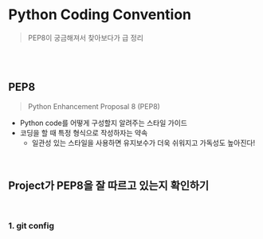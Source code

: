 # Python Coding Convention

> PEP8이 궁금해져서 찾아보다가 급 정리

<br>

<br>

## PEP8 

> Python Enhancement Proposal 8 (PEP8)

-  Python code를 어떻게 구성할지 알려주는 스타일 가이드
  - 코딩을 할 때 특정 형식으로 작성하자는 약속
    - 일관성 있는 스타일을 사용하면 유지보수가 더욱 쉬워지고 가독성도 높아진다!

<br>













## Project가 PEP8을 잘 따르고 있는지 확인하기

<br>

### 1. git config 

```bash

```

